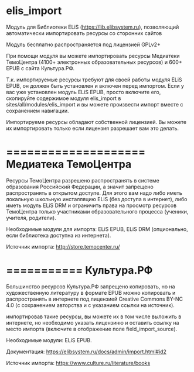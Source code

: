 # elis_import
Модуль для Библиотеки ELiS (https://lib.elibsystem.ru), позволяющий автоматически импортировать ресурсы со сторонних сайтов

Модуль бесплатно распространяется под лицензией GPLv2+

При помощи модуля вы можете импортировать ресурсы Медиатеки ТемоЦентра (4100+ электронных образовательных ресурсов) и 600+ EPUB с сайта Культура.РФ.

Т.к. импортируемые ресурсы требуют для своей работы модуля ELiS EPUB, он должен быть установлен и включен перед импортом. Если у вас уже установлен модуль ELiS EPUB, просто включите его, скопируйте содержимое модуля elis_import в sites/all/modules/elis_import и вы можете произвести импорт вместе с сохранением навигации.

Импортируеме ресурсы обладают собственной лицензией. Вы можете их импортировать только если лицензия разрешает вам это делать.

====================
Медиатека ТемоЦентра
====================

Ресурсы ТемоЦентра разрешено распространять в системе образования Российский Федерации, а значит запрещено распространять в открытом доступе. Для этого вам надо либо иметь локальную школьную инсталляцию ELiS (без доступа в интернет), либо иметь модуль ELiS DRM и ограничить права на просмотр ресурсов ТемоЦентра только участниками образовательного процесса (ученики, учителя, родители).

Необходимые модули для импорта: ELiS EPUB, ELiS DRM (опционально, если библиотека доступна из интернета).

Источник импорта: http://store.temocenter.ru/

===========
Культура.РФ
===========

Большинство ресурсов Культура.РФ запрещено копировать, но на художественную литературу в формате EPUB можно копировать и распространять в интернете под лицензией Creative Commons BY-NC 4.0 (с сохранением авторства и с указанием ссылки на источник).

импортировав такие ресурсы, вы можете их в том числе выложить в интернете, но необходимо указать лицензиню и оставить ссылку на место импорта (включите в отображение поле field_import_source).

Необходимые модули: ELiS EPUB.

Документация: https://elibsystem.ru/docs/admin/import.html#id2

Источник импорта: https://www.culture.ru/literature/books
